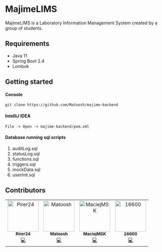 # MajimeLIMS
MajimeLIMS is a Laboratory Information Management System created by a group of students.

## Requirements
- Java 11
- Spring Boot 2.4
- Lombok

## Getting started
#### Console
````
git clone https://github.com/Matoosh/majime-backend
````
#### IntelliJ IDEA
```
File -> Open -> majime-backend/pom.xml
```
#### Database running sql scripts
1. auditLog.sql
2. statusLog.sql
3. functions.sql
4. triggers.sql
5. mockData.sql
6. userInit.sql
## Contributors
<table>
  <td align="center"><a href="https://github.com/Pirer24"><img src="https://avatars.githubusercontent.com/u/36137210?v=4" width="100px;" alt="Pirer24"/><br /><sub><b>Pirer24</b></sub></a><br /><a href="https://github.com/Matoosh/majime-backend/commits?author=Pirer24" title="Code">💻</a></td>
  <td align="center"><a href="https://github.com/Matoosh"><img src="https://avatars.githubusercontent.com/u/19360197?v=4" width="100px;" alt="Matoosh"/><br /><sub><b>Matoosh</b></sub></a><br /><a href="https://github.com/Matoosh/majime-backend/commits?author=Matoosh" title="Code">💻</a></td>
  <td align="center"><a href="https://github.com/MaciejMSK"><img src="https://avatars.githubusercontent.com/u/61659423?v=4" width="100px;" alt="MaciejMSK"/><br /><sub><b>MaciejMSK</b></sub></a><br /><a href="https://github.com/Matoosh/majime-backend/commits?author=MaciejMSK" title="Code">💻</a></td>
  <td align="center"><a href="https://github.com/s16600"><img src="https://avatars.githubusercontent.com/u/61659844?v=4" width="100px;" alt="16600"/><br /><sub><b>16600</b></sub></a><br /><a href="https://github.com/Matoosh/majime-backend/commits?author=s16600" title="Code">💻</a></td>
</table>
